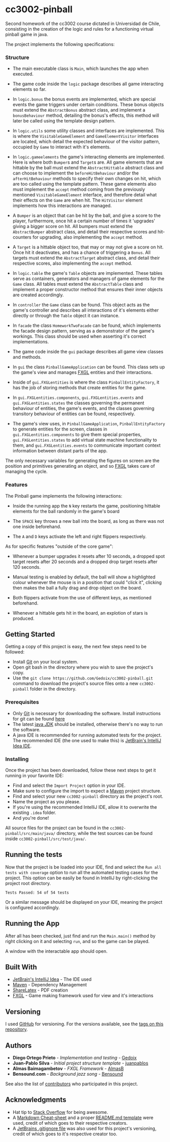 # cc3002-pinball

Second homework of the cc3002 course dictated in Universidad de Chile, consisting in the creation of the logic 
and rules for a functioning virtual pinball game in java.

The project implements the following specifications:

### Structure

* The main executable class is `Main`, which launches the app when executed.

* The game code inside the `logic` package describes all game interacting elements so far.

* In `logic.bonus` the bonus events are implemented, which are special events the game triggers under certain 
conditions.
These bonus objects must extend the `AbstractBonus` abstract class, and implement a `bonusBehaviour` method, detailing 
the bonus's effects, this method will later be called using the template design pattern.

* In `logic.utils` some utility classes and interfaces are implemented.
This is where the `VisitableGameElement` and `GameElementVisitor` interfaces are located, which detail the expected 
behaviour of the visitor pattern, occupied by `Game` to interact with it's elements.

* In `logic.gameelements` the game's interacting elements are implemented.
Here is where both `Bumper`s and `Target`s are.
All game elements that are hittable by the ball must extend the `AbstractHittable` abstract class and can choose to 
implement the `beforeHitBehaviour` and/or the `afterHitBehaviour` methods to specify their own changes on hit, which 
are too called using the template pattern.
These game elements also must implement the `accept` method coming from the previously mentioned `VisitableGameElement`
interface, and therefore detail what their effects on the `Game` are when hit.
The `HitVisitor` element implements how this interactions are managed.

* A `Bumper` is an object that can be hit by the ball, and give a score to the player, furthermore, once hit a certain 
number of times it 'upgrades' giving a bigger score on hit. All bumpers must extend the `AbstractBumper` abstract class,
and detail their respective scores and hit-counters for upgrading, also implementing the `accept` method.

* A `Target` is a hittable object too, that may or may not give a score on hit. Once hit it deactivates, and has a 
chance of triggering a `Bonus`. All targets must extend the `AbstractTarget` abstract class, and detail their respective
scores, also implementing the `accept` method.

* In `logic.table` the game's `Table` objects are implemented.
These tables serve as containers, generators and managers of game elements for the `Game` class.
All tables must extend the `AbstractTable` class and implement a proper constructor method that ensures their inner 
objects are created accordingly.

* In `controller` the `Game` class can be found.
This object acts as the game's controller and describes all interactions of it's elements either directly or through the
`Table` object it can instance.

* In `facade` the class `HomeworkTwoFacade` can be found, which implements the facade design pattern, serving as a 
demonstrator of the game's workings.
This class should be used when asserting it's correct implementations.

* The game code inside the `gui` package describes all game view classes and methods.

* In `gui` the class `PinballGameApplication` can be found. This class sets up the game's view and manages 
[FXGL](https://github.com/AlmasB/FXGL/wiki) entities and their interactions.

* Inside of `gui.FXGLentities` is where the class `PinballEntityFactory`, it has the job of storing methods that create 
entities for the game.

* In `gui.FXGLentities.components`, `gui.FXGLentities.events` and `gui.FXGLentities.states` the classes governing the 
permanent behaviour of entities, the game's events, and the classes governing transitory behaviour of entities can be 
found, respectively.

* The game's view uses, in `PinballGameApplication`, `PinballEntityFactory` to generate entities for the screen, 
classes in `gui.FXGLentities.components` to give them special properties, `gui.FXGLentities.states` to add virtual 
state machine functionality to them, and `gui.FXGLentities.events` to communicate important context information between 
distant parts of the app.

The only necessary variables for generating the figures on screen are the position and primitives generating an object, 
and so [FXGL](https://github.com/AlmasB/FXGL/wiki) takes care of managing the cycle.

### Features

The Pinball game implements the following interactions:

* Inside the running app the `N` key restarts the game, positioning hittable elements for the ball randomly in the 
game's board

* The `SPACE` key throws a new ball into the board, as long as there was not one inside beforehand.

* The `A` and `D` keys activate the left and right flippers respectively.

As for specific features "outside of the core game":

* Whenever a bumper upgrades it resets after 10 seconds, a dropped spot target resets after 20 seconds and a dropped 
drop target resets after 120 seconds.

* Manual testing is enabled by default, the ball will show a highlighted colour whenever the mouse is in a position that
could "click it", clicking then makes the ball a fully drag and drop object on the board.

* Both flippers activate from the use of different keys, as mentioned beforehand.

* Whenever a hittable gets hit in the board, an explotion of stars is produced.

## Getting Started

Getting a copy of this project is easy, the next few steps need to be followed:

* Install [Git](https://git-scm.com/ "Git's Homepage") on your local system.
* Open git bash in the directory where you wish to save the project's copy.
* Use the `git clone https://github.com/Gedoix/cc3002-pinball.git` command to download the project's 
source files onto a new `cc3002-pinball` folder in the directory.

### Prerequisites

* Only [Git](https://git-scm.com/ "Git's Homepage") is necessary for downloading the software.
Install instructions for git can be found [here](https://git-scm.com/book/en/v2/Getting-Started-Installing-Git 
"Getting Started - Installing Git")
* The latest [java JDK](http://www.oracle.com/technetwork/java/javase/downloads/jdk10-downloads-4416644.html) should be 
installed, otherwise there's no way to run the software.
* A java IDE is recommended for running automated tests for the project.
The recommended IDE (the one used to make this) is [JetBrain's IntelliJ Idea IDE](https://www.jetbrains.com/idea/ 
"IntelliJ's main page").

### Installing

Once the project has been downloaded, follow these next steps to get it running in your favorite IDE:

* Find and select the `Import Project` option in your IDE.
* Make sure to configure the import to expect a [Maven](https://maven.apache.org/ "Welcome to Apache Maven") 
project structure.
* Find and select your new `cc3002-pinball` directory as the project's root.
* Name the project as you please.
* If you're using the recommended IntelliJ IDE, allow it to overwrite the existing `.idea` folder.
* And you're done!

All source files for the project can be found in the `cc3002-pinball/src/main/java/` directory, while the test sources 
can be found inside `cc3002-pinball/src/test/java/`.

## Running the tests

Now that the project is be loaded into your IDE, find and select the `Run all tests with coverage` option to run 
all the automated testing cases for the project. This option can be easily be found in IntelliJ by right-clicking the 
project root directory.

```
Tests Passed: 54 of 54 tests
```

Or a similar message should be displayed on your IDE, meaning the project is configured accordingly.

## Running the App

After all has been checked, just find and run the `Main.main()` method by right clicking on it and selecting `run`, and
so the game can be played.

A window with the interactable app should open.

## Built With

* [JetBrain's IntelliJ Idea](https://www.jetbrains.com/idea/) - The IDE used
* [Maven](https://maven.apache.org/) - Dependency Management
* [ShareLatex](https://www.sharelatex.com/project) - PDF creation
* [FXGL](https://github.com/AlmasB/FXGL/wiki) - Game making framework used for view and it's interactions

## Versioning

I used [GitHub](https://github.com/) for versioning. 
For the versions available, see the [tags on this repository](https://github.com/your/project/tags). 

## Authors

* **Diego Ortego Prieto** - *Implementation and testing* - [Gedoix](https://github.com/Gedoix)
* **Juan-Pablo Silva** - *Initial project structure template* - [juanpablos](https://github.com/juanpablos)
* **Almas Baimagambetov** - *FXGL Framework* - [AlmasB](https://github.com/AlmasB)
* **Bensound.com** - *Background jazz song* - [Bensound](https://www.bensound.com)

See also the list of [contributors](https://github.com/Gedoix/cc3002-pinball//contributors) 
who participated in this project.

## Acknowledgments

* Hat tip to [Stack Overflow](https://stackoverflow.com/) for being awesome.
* A [Markdown Cheat-sheet](https://github.com/adam-p/markdown-here/wiki/Markdown-Cheatsheet) and a proper 
[README.md template](https://gist.github.com/PurpleBooth/109311bb0361f32d87a2) were used, credit of which goes to their 
respective creators.
* A [JetBrains .gitignore file](https://gist.github.com/PurpleBooth/109311bb0361f32d87a2) was also used for this 
project's versioning, credit of which goes to it's respective creator too.
